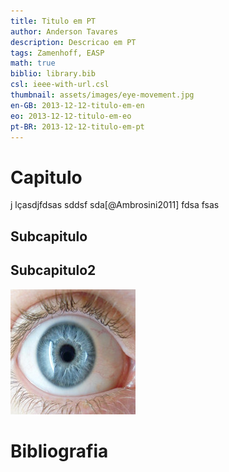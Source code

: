 ```yaml
---
title: Titulo em PT
author: Anderson Tavares
description: Descricao em PT
tags: Zamenhoff, EASP
math: true
biblio: library.bib
csl: ieee-with-url.csl
thumbnail: assets/images/eye-movement.jpg
en-GB: 2013-12-12-titulo-em-en
eo: 2013-12-12-titulo-em-eo
pt-BR: 2013-12-12-titulo-em-pt
---
```


# Capitulo

j lçasdjfdsas sddsf sda[@Ambrosini2011] fdsa fsas

## Subcapitulo

## Subcapitulo2

![](assets/images/eye-movement.jpg)

# Bibliografia